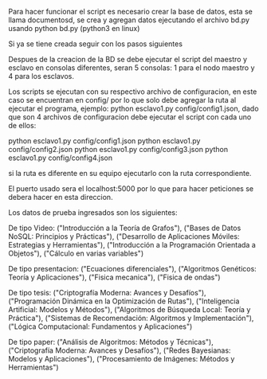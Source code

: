 Para hacer funcionar el script es necesario crear la base de datos, esta se llama documentosd, se crea y agregan datos ejecutando el archivo bd.py usando python bd.py (python3 en linux)

Si ya se tiene creada seguir con los pasos siguientes

Despues de la creacion de la BD se debe ejecutar el script del maestro y esclavo en consolas diferentes, seran 5 consolas: 1 para el nodo maestro y 4 para los esclavos.

Los scripts se ejecutan con su respectivo archivo de configuracion, en este caso se encuentran en config/ por lo que solo debe agregar la ruta al ejecutar el programa, ejemplo: python esclavo1.py config/config1.json, dado que son 4 archivos de configuracion debe ejecutar el script con cada uno de ellos:

python esclavo1.py config/config1.json
python esclavo1.py config/config2.json
python esclavo1.py config/config3.json
python esclavo1.py config/config4.json

si la ruta es diferente en su equipo ejecutarlo con la ruta correspondiente.

El puerto usado sera el localhost:5000 por lo que para hacer peticiones se debera hacer en esta direccion.

Los datos de prueba ingresados son los siguientes:

De tipo Video:
("Introducción a la Teoría de Grafos"),
("Bases de Datos NoSQL: Principios y Prácticas"),
("Desarrollo de Aplicaciones Móviles: Estrategias y Herramientas"),
("Introducción a la Programación Orientada a Objetos"),
("Cálculo en varias variables")

De tipo presentacion:
("Ecuaciones diferenciales"),
("Algoritmos Genéticos: Teoría y Aplicaciones"),
("Fisica mecanica"),
("Fisica de ondas")

De tipo tesis:
("Criptografía Moderna: Avances y Desafíos"),
("Programación Dinámica en la Optimización de Rutas"),
("Inteligencia Artificial: Modelos y Métodos"),
("Algoritmos de Búsqueda Local: Teoría y Práctica"),
("Sistemas de Recomendación: Algoritmos y Implementación"),
("Lógica Computacional: Fundamentos y Aplicaciones")

De tipo paper:
("Análisis de Algoritmos: Métodos y Técnicas"),
("Criptografía Moderna: Avances y Desafíos"),
("Redes Bayesianas: Modelos y Aplicaciones"),
("Procesamiento de Imágenes: Métodos y Herramientas")
